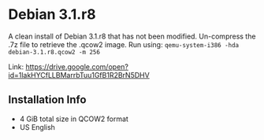 # Debian 3.1.r8
A clean install of Debian 3.1.r8 that has not been modified. Un-compress the .7z file to retrieve the .qcow2 image. Run using: `qemu-system-i386 -hda debian-3.1.r8.qcow2 -m 256`

Link: https://drive.google.com/open?id=1lakHYCfLLBMarrbTuu1GfB1R2BrN5DHV

## Installation Info
- 4 GiB total size in QCOW2 format
- US English

